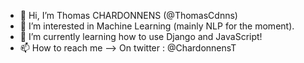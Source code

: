 - 👋 Hi, I’m Thomas CHARDONNENS (@ThomasCdnns)
- 👀 I’m interested in Machine Learning (mainly NLP for the moment).
- 🌱 I’m currently learning how to use Django and JavaScript!
- 📫 How to reach me --> On twitter : @ChardonnensT

<!---
ThomasCdnns/ThomasCdnns is a ✨ special ✨ repository because its `README.md` (this file) appears on your GitHub profile.
You can click the Preview link to take a look at your changes.
--->
